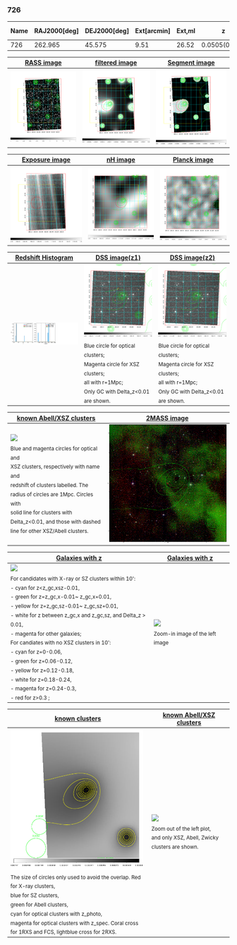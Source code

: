 <div STYLE="page-break-after: always;"></div>

### 726

|Name|RAJ2000[deg]|DEJ2000[deg] |Ext[arcmin]| Ext,ml | z | z_src| C|GC(XSZ,Delta_z<0.01)| GC(OPT,Delta_z<0.01)|GC| R_sig[arcmin] | R500[arcmin] | R500[Mpc]| CRsig[c/s] | CR500[c/s] |L500[1E44 erg/s]|F500[1E-12 erg/s/cm^2]| M500[1E14 Msun]|Tx[keV]|Cnt_sig|Beta|Rc[arcmin]|Comment|Alias|
|---|---|---|---|---|---|------|---|--------|---------|----------|---|---|---|---|---|---|---|---|---|---|---|---|---|---|
|726| 262.965| 45.575| 9.51| 26.52| 0.0505(0.007)| z1,| G| -| -| -| 8.312| 8.081| 0.478| 0.041(0.018)| 0.041(0.018)| 0.035(0.011)| 0.573(0.178)| 0.33(0.05)| 1.09(0.11)| 56.7| 0.751(-0.161+0.171)| 4.910(-1.271+1.120)| -| t429|

|[RASS image](../image/726/726_img.pdf)|[filtered image](../image/726/726_fil.pdf)|[Segment image](../image/726/726_seg.pdf)|
|-------------------|--------------------|-------------------|
| <img src="../image/726/726_img.png" width="300">  | <img src="../image/726/726_fil.png" width="300">   | <img src="../image/726/726_seg.png" width="300">  |

|[Exposure image](../image/726/726_mex.pdf)| [nH image](../image/726/726_nh.pdf)| [Planck image](../image/726/726_p.pdf)|
|-------------------|--------------------|-------------------|
|<img src="../image/726/726_mex.png" width="300">   | <img src="../image/726/726_nh.png" width="300">    | <img src="../image/726/726_p.png" width="300"> |

|[Redshift Histogram](../image/726/726_zg.pdf) | [DSS image(z1)](../image/726/726_dss_z1.pdf)      |  [DSS image(z2)](../image/726/726_dss_z2.pdf)    |
|-------------------|--------------------|-------------------|
|<img src="../image/726/726_zg.png" width="300"> |<img src="../image/726/726_dss_z1.png" width="300"> <sub><br>Blue circle for optical clusters; <br>Magenta circle for XSZ clusters; <br>all with r=1Mpc; <br>Only GC with Delta_z<0.01 are shown. </sub>| <img src="../image/726/726_dss_z2.png" width="300"><sub><br>Blue circle for optical clusters; <br>Magenta circle for XSZ clusters; <br>all with r=1Mpc; <br>Only GC with Delta_z<0.01 are shown. </sub> |

|[known Abell/XSZ clusters](../image/726/726_m.pdf) | [2MASS image](../image/726/726_2mass.pdf)      |
|-------------------|-------------------|
|<img src=../image/726/726_m.png width="300"> <br><sub>Blue and magenta circles for optical and <br>XSZ clusters, respectively with name and <br>redshift of clusters labelled. The <br>radius of circles are 1Mpc. Circles with <br>solid line for clusters with <br>Delta_z<0.01, and those with dashed <br>line for other XSZ/Abell clusters.        </sub>|<img src="../image/726/726_2mass.png" width="300">  |

|[Galaxies with z](../image/726/726_opt_ned.pdf) |[Galaxies with z](../image/726/726_opt_ned_zoom.pdf) |
|-------------------|-------------------|
| <img src=../image/726/726_opt_ned.png width="300"> <br><sub> For candidates with X-ray or SZ clusters within 10': <br> - cyan for z<z_gc,xsz-0.01, <br> - green for z=z_gc,x-0.01~ z_gc,x+0.01, <br> - yellow for z=z_gc,sz-0.01~ z_gc,sz+0.01, <br> - white for z between z_gc,x and z_gc,sz, and Delta_z > 0.01, <br> - magenta for other galaxies; <br>For candiates with no XSZ clusters in 10': <br> - cyan for z=0-0.06, <br> - green for z=0.06-0.12, <br> - yellow for z=0.12-0.18, <br> - white for z=0.18-0.24, <br> - magenta for z=0.24-0.3, <br> - red for z>0.3 ;  </sub>|<img src=../image/726/726_opt_ned_zoom.png width="300">  <br><sub> Zoom-in image of the left image</sub>|

|[known clusters](../image/726/726_gc.pdf) |[known Abell/XSZ clusters](../image/726/726_gc_large.pdf) |
|-------------------|-------------------|
| <img src=../image/726/726_gc.png width="300"> <br><sub> The size of circles only used to avoid the overlap. Red for X-ray clusters, <br> blue for SZ clusters, <br> green for Abell clusters, <br> cyan for optical clusters with z_photo, <br> magenta for optical clusters with z_spec. Coral cross for 1RXS and FCS, lightblue cross for 2RXS. </sub>|<img src=../image/726/726_gc_large.png width="300"> <br><sub> Zoom out of the left plot, <br> and only XSZ, Abell, Zwicky clusters are shown. </sub> |



